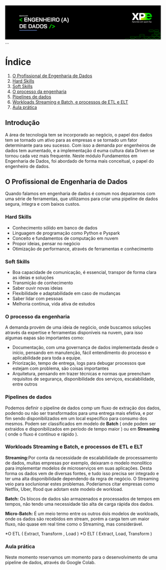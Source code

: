 <img align="right" src="https://raw.githubusercontent.com/araujoeverton/XP_Bootcamp_Engenharia_de_Dados/main/assets/bootcamp-engenheiro-de-dados-xp.jpg" width="1080"/> ...

# Índice
1. [O Profissional de Engenharia de Dados](#o-profissional-de-engenharia-de-dados)
2. [Hard Skills](#hard-skills)
3. [Soft Skills](#soft-skills)
4. [O processo da engenharia](#o-processo-da-engenharia)
5. [Pipelines de dados](#pipelines-de-dados)
6. [Workloads Streaming e Batch, e processos de ETL e ELT](#workloads-streaming-e-batch-e-processos-de-etl-e-elt)
7. [Aula prática](#aula-pr%C3%A1tica)

   
## Introdução
A área de tecnologia tem se incorporado ao negócio, o papel dos dados tem se tornado um ativo para as empresas e se tornado um fator determinante para seu sucesso. Com isso a demanda por engenheiros de dados tem aumentado, e a implementação d euma cultura data Driven se tornou cada vez mais frequente.
Neste módulo Fundamentos em Engenharia de Dados, foi abordado de forma mais conceitual, o papel do engenheiro de dados.

## O Profissional de Engenharia de Dados
Quando falamos em engenharia de dados é comum nos depararmos com uma série de ferramentas, que utilizamos para criar uma pipeline de dados segura, íntegra e com baixos custos.

### Hard Skills
- Conhecimento sólido em banco de dados
- Linguagem de programação como Python e Pyspark
- Conceito e fundamentos de computação em nuvem
- Propor ideias, pensar no negócio
- Otimização de performance, através de ferramentas e conhecimento

### Soft Skills
- Boa capacidade de comunicação, é essencial, transpor de forma clara as ideias e soluções
- Transmição de conhecimento
- Saber ouvir novas ideias
- Flexibilidade e adaptabilidade em caso de mudanças
- Saber lidar com pessoas
- Melhoria continua, vida ativa de estudos

### O processo da engenharia
A demanda provém de uma ideia de negócio, onde buscamos soluções através da expertise e ferramentas disponíveis na nuvem, para isso algumas eapas são importantes como:
- Documentação, com uma governança de dados implementada desde o início, pensando em manutenção, fácil entendimento do processo e aplicabilidade para toda a equipe.
- Priorização, tempo de entrega, logs para debugar processos que estejam com problema, são coisas importantes
- Arquitetura, pensando em  trazer técnicas e normas que preencham requisitos de segurança, disponibilidade dos serviços, escalabilidade, entre outros

### Pipelines de dados
Podemos definir o pipeline de dados comp um fluxo de extração dos dados, podendo ou não ser transformados para uma entrega mais efetiva, e por fim sendo disponibilizados em um local específico para consumo dos mesmos.
Podem ser classificados em modelo de <b>Batch</b> ( onde podem ser extraidos e disponibilizados em período de tempo maior ) ou em <b>Streaming</b> ( onde o fluxo é contínuo e rápido ).

### Workloads Streaming e Batch, e processos de ETL e ELT
<b>Streaming:</b>Por conta da necessidade de escalabilidade de processamento de dados, muitas empresas por exemplo, deixaram o modelo monolitico para implementar modelos de microserviços em suas aplicações. Desta forma os dados vem de diversas fontes, e tudo isso precisa ser integrado e ter uma alta disponibilidade dependendo da regra de negócio. O Streaming veio para soclunionar estes problemas. Poderiamos citar empresas como Netflix, Uber, Ifood que adotam este modelo de workload.

<b>Batch:</b> Os blocos de dados são armazenados e processados de tempos em tempos, não tendo uma necessidade tão alta de carga rápida dos dados.

<b>Micro-Batch:</b> É um meio termo entre os outros dois modelos de workloads, onde os dados são recebidos em stream, porém a carga tem um maior fluxo, não quase em real time como o Streaming, mas considerável.

*O ETL ( Extract, Transform , Load ) 
*O ELT ( Extract, Load, Transform )

### Aula prática
Neste momento reservamos um momento para o desenvolvimento de uma pipeline de dados, através do Google Colab.










  

